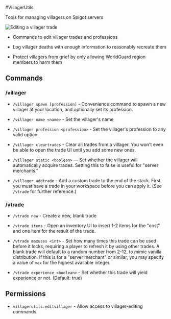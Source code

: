 #VillagerUtils

Tools for managing villagers on Spigot servers

![Editing a villager trade](http://i.imgur.com/pBWpb0d.gif)

* Commands to edit villager trades and professions

* Log villager deaths with enough information to reasonably recreate them

* Protect villagers from grief by only allowing WorldGuard region members to harm them

## Commands

### /villager

* `/villager spawn [profession]` - Convenience command to spawn a new villager at your location, and optionally set its profession.

* `/villager name <name>` - Set the villager's name

* `/villager profession <profession>` - Set the villager's profession to any valid option.

* `/villager cleartrades` - Clear all trades from a villager. You won't even be able to open the trade UI until you add some new ones.

* `/villager static <boolean>` — Set whether the villager will automatically acquire trades. Setting this to false is useful for "server merchants."

* `/villager addtrade` - Add a custom trade to the end of the stack. First you must have a trade in your workspace before you can apply it. (See `/vtrade` for further reference.)

### /vtrade

* `/vtrade new` - Create a new, blank trade

* `/vtrade items` - Open an inventory UI to insert 1-2 items for the "cost" and one item for the result of the trade.

* `/vtrade maxuses <int>` - Set how many times this trade can be used before it locks, requiring a player to refresh it by using other trades. A blank trade will default to a random number from 2-12, to mimic vanilla distribution. If this is for a "server merchant" or similar, you may specify a value of `max` for the highest available integer.

* `/vtrade experience <boolean>` - Set whether this trade will yield experience or not. (Default: true)


## Permissions

* `villagerutils.editvillager` - Allow access to villager-editing commands
